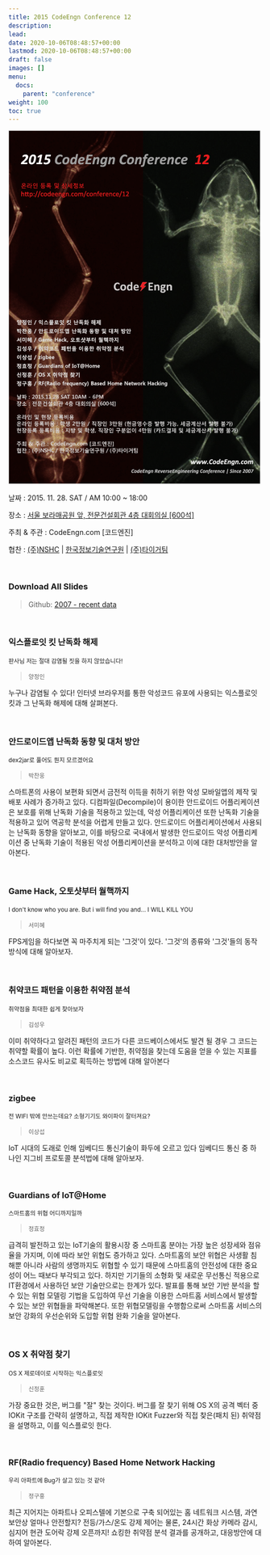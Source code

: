 ```yaml
---
title: 2015 CodeEngn Conference 12
description: 
lead: 
date: 2020-10-06T08:48:57+00:00
lastmod: 2020-10-06T08:48:57+00:00
draft: false
images: []
menu:
  docs:
    parent: "conference"
weight: 100
toc: true
---
```


![poster](codeengn_conference_12_poster.png)

날짜 : 2015. 11. 28. SAT / AM 10:00 ~ 18:00 

장소 : <a href='https://map.naver.com/local/siteview.nhn?code=19039533' target='_blank'>서울 보라매공원 앞, 전문건설회관 4층 대회의실 [600석]</a>

주최 & 주관 : CodeEngn.com [코드엔진] &nbsp;

협찬 : <a href='https://www.nshc.net' target='_blank'>(주)NSHC</a> | <a href='https://kitri.re.kr' target='_blank'>한국정보기술연구원</a> | <a href='http://tigerteam.kr' target='_blank'>(주)타이거팀</a>

<br />

### Download All Slides

> Github: <a href='https://github.com/codeengn/codeengn-conference' target='_blank'>2007 - recent data</a>

<br />


### 익스플로잇 킷 난독화 해제

<small>판사님 저는 절대 감염될 짓을 하지 않았습니다!</small>

> <small>양정인</small>

누구나 감염될 수 있다! 인터넷 브라우저를 통한 악성코드 유포에 사용되는 익스플로잇 킷과 그 난독화 해제에 대해 살펴본다.


<br />

### 안드로이드앱 난독화 동향 및 대처 방안

<small>dex2jar로 풀어도 뭔지 모르겠어요</small>

> <small>박찬웅</small>


스마트폰의 사용이 보편화 되면서 금전적 이득을 취하기 위한 악성 모바일앱의 제작 및 배포 사례가 증가하고 있다. 디컴파일(Decompile)이 용이한 안드로이드 어플리케이션은 보호를 위해 난독화 기술을 적용하고 있는데, 악성 어플리케이션 또한 난독화 기술을 적용하고 있어 역공학 분석을 어렵게 만들고 있다. 안드로이드 어플리케이션에서 사용되는 난독화 동향을 알아보고, 이를 바탕으로 국내에서 발생한 안드로이드 악성 어플리케이션 중 난독화 기술이 적용된 악성 어플리케이션을 분석하고 이에 대한 대처방안을 알아본다.


<br />

### Game Hack, 오토샷부터 월핵까지

<small>I don't know who you are. But i will find you and... I WILL KILL YOU</small>

> <small>서미혜</small>


FPS게임을 하다보면 꼭 마주치게 되는 '그것'이 있다. '그것'의 종류와 '그것'들의 동작 방식에 대해 알아보자.


<br />

### 취약코드 패턴을 이용한 취약점 분석

<small>취약점을 최대한 쉽게 찾아보자</small>

> <small>김성우</small>


이미 취약하다고 알려진 패턴의 코드가 다른 코드베이스에서도 발견 될 경우 그 코드는 취약할 확률이 높다. 이런 확률에 기반한, 취약점을 찾는데 도움을 얻을 수 있는 지표를 소스코드 유사도 비교로 획득하는 방법에 대해 알아본다


<br />

### zigbee

<small>전 WIFI 밖에 안쓰는데요? 소형기기도 와이파이 잘터져요?</small>

> <small>이상섭</small>


IoT 시대의 도래로 인해 임베디드 통신기술이 화두에 오르고 있다 임베디드 통신 중 하나인 지그비 프로토콜 분석법에 대해 알아보자.


<br />

### Guardians of IoT@Home

<small>스마트홈의 위협 어디까지일까</small>

> <small>정효정</small>


급격히 발전하고 있는 IoT기술의 활용시장 중 스마트홈 분야는 가장 높은 성장세와 점유율을 가지며, 이에 따라 보안 위협도 증가하고 있다. 스마트홈의 보안 위협은 사생활 침해뿐 아니라 사람의 생명까지도 위협할 수 있기 때문에 스마트홈의 안전성에 대한 중요성이 어느 때보다 부각되고 있다. 하지만 기기들의 소형화 및 새로운 무선통신 적용으로 IT환경에서 사용하던 보안 기술만으로는 한계가 있다. 발표를 통해 보안 기반 분석을 할 수 있는 위협 모델링 기법을 도입하여 무선 기술을 이용한 스마트홈 서비스에서 발생할 수 있는 보안 위협들을 파악해본다. 또한 위협모델링을 수행함으로써 스마트홈 서비스의 보안 강화의 우선순위와 도입할 위협 완화 기술을 알아본다.


<br />

### OS X 취약점 찾기

<small>OS X 제로데이로 시작하는 익스플로잇</small>

> <small>신정훈</small>


가장 중요한 것은, 버그를 "잘" 찾는 것이다. 버그를 잘 찾기 위해 OS X의 공격 벡터 중 IOKit 구조를 간략히 설명하고, 직접 제작한 IOKit Fuzzer와 직접 찾은(패치 된) 취약점을 설명하고, 이를 익스플로잇 한다.


<br />

### RF(Radio frequency) Based Home Network Hacking

<small>우리 아파트에 Bug가 살고 있는 것 같아</small>

> <small>정구홍</small>


최근 지어지는 아파트나 오피스텔에 기본으로 구축 되어있는 홈 네트워크 시스템, 과연 보안상 얼마나 안전할지? 전등/가스/온도 강제 제어는 물론, 24시간 화상 카메라 감시, 심지어 현관 도어락 강제 오픈까지! 쇼킹한 취약점 분석 결과를 공개하고, 대응방안에 대하여 알아본다.
